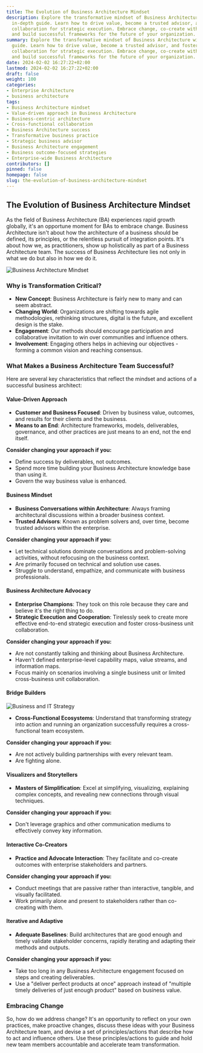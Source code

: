 ```yaml
---
title: The Evolution of Business Architecture Mindset
description: Explore the transformative mindset of Business Architecture with our
  in-depth guide. Learn how to drive value, become a trusted advisor, and foster cross-functional
  collaboration for strategic execution. Embrace change, co-create with stakeholders,
  and build successful frameworks for the future of your organization.
summary: Explore the transformative mindset of Business Architecture with our in-depth
  guide. Learn how to drive value, become a trusted advisor, and foster cross-functional
  collaboration for strategic execution. Embrace change, co-create with stakeholders,
  and build successful frameworks for the future of your organization.
date: 2024-02-02 16:27:22+02:00
lastmod: 2024-02-02 16:27:22+02:00
draft: false
weight: 100
categories:
- Enterprise Architecture
- business architecture
tags:
- Business Architecture mindset
- Value-driven approach in Business Architecture
- Business-centric architecture
- Cross-functional collaboration
- Business Architecture success
- Transformative business practice
- Strategic business advisor
- Business Architecture engagement
- Business outcome-focused strategies
- Enterprise-wide Business Architecture
contributors: []
pinned: false
homepage: false
slug: the-evolution-of-business-architecture-mindset
---
```



## The Evolution of Business Architecture Mindset

As the field of Business Architecture (BA) experiences rapid growth globally, it's an opportune moment for BAs to embrace change. Business Architecture isn't about how the architecture of a business should be defined, its principles, or the relentless pursuit of integration points. It's about how we, as practitioners, show up holistically as part of a Business Architecture team. The success of Business Architecture lies not only in what we do but also in how we do it.

![Business Architecture Mindset](https://cdn.sa.net/2024/02/04/yaBvOoJ5LmnRHuX.png)

### Why is Transformation Critical?

- **New Concept**: Business Architecture is fairly new to many and can seem abstract.
- **Changing World**: Organizations are shifting towards agile methodologies, rethinking structures, digital is the future, and excellent design is the stake.
- **Engagement**: Our methods should encourage participation and collaborative invitation to win over communities and influence others.
- **Involvement**: Engaging others helps in achieving our objectives - forming a common vision and reaching consensus.

### What Makes a Business Architecture Team Successful?

Here are several key characteristics that reflect the mindset and actions of a successful business architect:

#### Value-Driven Approach

- **Customer and Business Focused**: Driven by business value, outcomes, and results for their clients and the business.
- **Means to an End**: Architecture frameworks, models, deliverables, governance, and other practices are just means to an end, not the end itself.

**Consider changing your approach if you:**

- Define success by deliverables, not outcomes.
- Spend more time building your Business Architecture knowledge base than using it.
- Govern the way business value is enhanced.

#### Business Mindset

- **Business Conversations within Architecture**: Always framing architectural discussions within a broader business context.
- **Trusted Advisors**: Known as problem solvers and, over time, become trusted advisors within the enterprise.

**Consider changing your approach if you:**

- Let technical solutions dominate conversations and problem-solving activities, without refocusing on the business context.
- Are primarily focused on technical and solution use cases.
- Struggle to understand, empathize, and communicate with business professionals.

#### Business Architecture Advocacy

- **Enterprise Champions**: They took on this role because they care and believe it's the right thing to do.
- **Strategic Execution and Cooperation**: Tirelessly seek to create more effective end-to-end strategic execution and foster cross-business unit collaboration.

**Consider changing your approach if you:**

- Are not constantly talking and thinking about Business Architecture.
- Haven't defined enterprise-level capability maps, value streams, and information maps.
- Focus mainly on scenarios involving a single business unit or limited cross-business unit collaboration.

#### Bridge Builders

![Business and IT Strategy](https://cdn.sa.net/2024/02/04/JQZ2Aex8gVWd6tp.png)

- **Cross-Functional Ecosystems**: Understand that transforming strategy into action and running an organization successfully requires a cross-functional team ecosystem.

**Consider changing your approach if you:**

- Are not actively building partnerships with every relevant team.
- Are fighting alone.

#### Visualizers and Storytellers

- **Masters of Simplification**: Excel at simplifying, visualizing, explaining complex concepts, and revealing new connections through visual techniques.

**Consider changing your approach if you:**

- Don't leverage graphics and other communication mediums to effectively convey key information.

#### Interactive Co-Creators

- **Practice and Advocate Interaction**: They facilitate and co-create outcomes with enterprise stakeholders and partners.

**Consider changing your approach if you:**

- Conduct meetings that are passive rather than interactive, tangible, and visually facilitated.
- Work primarily alone and present to stakeholders rather than co-creating with them.

#### Iterative and Adaptive

- **Adequate Baselines**: Build architectures that are good enough and timely validate stakeholder concerns, rapidly iterating and adapting their methods and outputs.

**Consider changing your approach if you:**

- Take too long in any Business Architecture engagement focused on steps and creating deliverables.
- Use a "deliver perfect products at once" approach instead of "multiple timely deliveries of just enough product" based on business value.

### Embracing Change

So, how do we address change? It's an opportunity to reflect on your own practices, make proactive changes, discuss these ideas with your Business Architecture team, and devise a set of principles/actions that describe how to act and influence others. Use these principles/actions to guide and hold new team members accountable and accelerate team transformation.